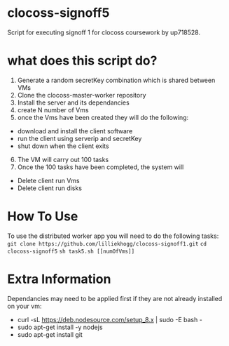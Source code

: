 # clocoss-signoff5

Script for executing signoff 1 for clocoss coursework by up718528.

# what does this script do?
1. Generate a random secretKey combination which is shared between VMs 
2. Clone the clocoss-master-worker repository
3. Install the server and its dependancies
4. create N number of Vms
5. once the Vms have been created they will do the following:
  - download and install the client software 
  - run the client using serverip and secretKey
  - shut down when the client exits
6. The VM will carry out 100 tasks
7. Once the 100 tasks have been completed, the system will
  - Delete client run Vms
  - Delete client run disks

# How To Use
To use the distributed worker app you will need to do the following tasks:
``` git clone https://github.com/lilliekhogg/clocoss-signoff1.git ```
``` cd clocoss-signoff5 ```
``` sh task5.sh [[numOfVms]] ```


# Extra Information
Dependancies may need to be applied first if they are not already installed on your vm:
- curl -sL https://deb.nodesource.com/setup_8.x | sudo -E bash -
- sudo apt-get install -y nodejs
- sudo apt-get install git
